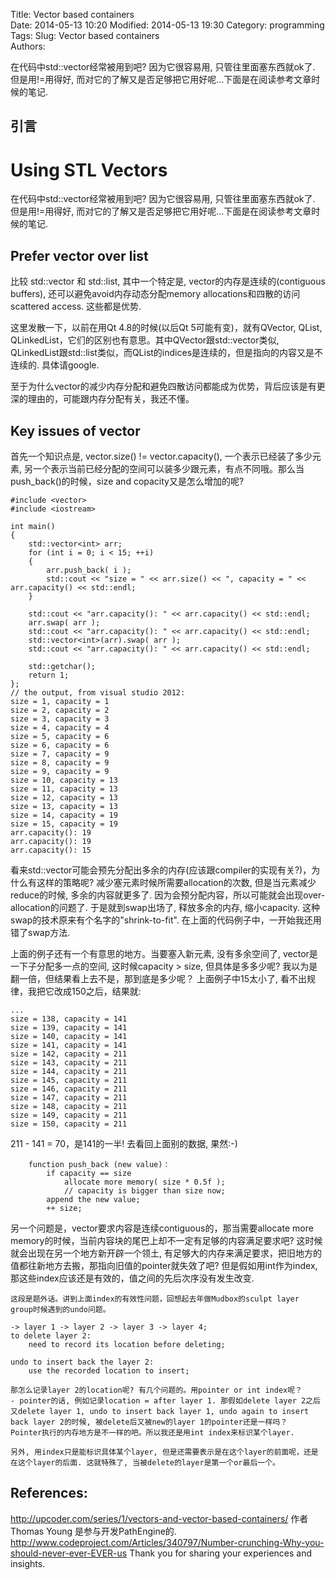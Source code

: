 Title: Vector based containers     
Date: 2014-05-13 10:20
Modified: 2014-05-13 19:30
Category: programming 
Tags: 
Slug: Vector based containers     
Authors: 

在代码中std::vector经常被用到吧? 因为它很容易用, 只管往里面塞东西就ok了. 但是用!=用得好, 而对它的了解又是否足够把它用好呢...下面是在阅读参考文章时候的笔记.  
  
引言
---- 

# Using STL Vectors
在代码中std::vector经常被用到吧? 因为它很容易用, 只管往里面塞东西就ok了. 
但是用!=用得好, 而对它的了解又是否足够把它用好呢...下面是在阅读参考文章时候的笔记. 

Prefer vector over list 
---- 
比较 std::vector 和 std::list, 其中一个特定是, vector的内存是连续的(contiguous buffers), 还可以避免avoid内存动态分配memory allocations和四散的访问scattered access.  这些都是优势. 

这里发散一下，以前在用Qt 4.8的时候(以后Qt 5可能有变)，就有QVector, QList, QLinkedList，它们的区别也有意思。其中QVector跟std::vector类似, QLinkedList跟std::list类似，而QList的indices是连续的，但是指向的内容又是不连续的. 具体请google.

至于为什么vector的减少内存分配和避免四散访问都能成为优势，背后应该是有更深的理由的，可能跟内存分配有关，我还不懂。

Key issues of vector
---- 
首先一个知识点是, vector.size() != vector.capacity(), 一个表示已经装了多少元素, 另一个表示当前已经分配的空间可以装多少跟元素，有点不同哦。那么当push_back()的时候，size and copacity又是怎么增加的呢? 
```
#include <vector> 
#include <iostream>

int main()
{ 
	std::vector<int> arr; 
	for (int i = 0; i < 15; ++i)
	{
		arr.push_back( i ); 
		std::cout << "size = " << arr.size() << ", capacity = " << arr.capacity() << std::endl;
	}
		
	std::cout << "arr.capacity(): " << arr.capacity() << std::endl; 
	arr.swap( arr ); 
	std::cout << "arr.capacity(): " << arr.capacity() << std::endl;
	std::vector<int>(arr).swap( arr ); 
	std::cout << "arr.capacity(): " << arr.capacity() << std::endl;

	std::getchar();
	return 1; 
};
// the output, from visual studio 2012: 
size = 1, capacity = 1
size = 2, capacity = 2
size = 3, capacity = 3
size = 4, capacity = 4
size = 5, capacity = 6
size = 6, capacity = 6
size = 7, capacity = 9
size = 8, capacity = 9
size = 9, capacity = 9
size = 10, capacity = 13
size = 11, capacity = 13
size = 12, capacity = 13
size = 13, capacity = 13
size = 14, capacity = 19
size = 15, capacity = 19
arr.capacity(): 19
arr.capacity(): 19
arr.capacity(): 15
``` 
看来std::vector可能会预先分配出多余的内存(应该跟compiler的实现有关?)，为什么有这样的策略呢? 减少塞元素时候所需要allocation的次数, 但是当元素减少reduce的时候, 多余的内容就更多了. 
因为会预分配内容，所以可能就会出现over-allocation的问题了.  于是就到swap出场了,  释放多余的内存, 缩小capacity.  这种swap的技术原来有个名字的"shrink-to-fit".  在上面的代码例子中，一开始我还用错了swap方法.

上面的例子还有一个有意思的地方。当要塞入新元素, 没有多余空间了, vector是一下子分配多一点的空间, 这时候capacity > size, 但具体是多多少呢?  我以为是翻一倍，但结果看上去不是，那到底是多少呢？
上面例子中15太小了, 看不出规律，我把它改成150之后，结果就: 
``` 
... 
size = 138, capacity = 141
size = 139, capacity = 141
size = 140, capacity = 141
size = 141, capacity = 141
size = 142, capacity = 211
size = 143, capacity = 211
size = 144, capacity = 211
size = 145, capacity = 211
size = 146, capacity = 211
size = 147, capacity = 211
size = 148, capacity = 211
size = 149, capacity = 211
size = 150, capacity = 211
``` 
211 - 141 = 70，是141的一半! 去看回上面别的数据, 果然:-)  
``` 
	function push_back (new value)：
		if capacity == size
			allocate more memory( size * 0.5f ); 
			// capacity is bigger than size now;
		append the new value;
		++ size;			
``` 

另一个问题是，vector要求内容是连续contiguous的，那当需要allocate more memory的时候，当前内容块的尾巴上却不一定有足够的内容满足要求吧? 这时候就会出现在另一个地方新开辟一个领土, 有足够大的内存来满足要求，把旧地方的值都往新地方去搬，那指向旧值的pointer就失效了吧? 但是假如用int作为index, 那这些index应该还是有效的，值之间的先后次序没有发生改变. 

``` 
这段是题外话。讲到上面index的有效性问题，回想起去年做Mudbox的sculpt layer group时候遇到的undo问题。

-> layer 1 -> layer 2 -> layer 3 -> layer 4;
to delete layer 2: 
	need to record its location before deleting; 
	
undo to insert back the layer 2:
	use the recorded location to insert; 
	
那怎么记录layer 2的location呢? 有几个问题的。用pointer or int index呢？
- pointer的话, 例如记录location = after layer 1. 那假如delete layer 2之后 又delete layer 1, undo to insert back layer 1, undo again to insert back layer 2的时候, 被delete后又被new的layer 1的pointer还是一样吗？
Pointer执行的内存地方是不一样的吧。所以我还是用int index来标识某个layer. 

另外, 用index只是能标识具体某个layer, 但是还需要表示是在这个layer的前面呢，还是在这个layer的后面. 这就特殊了, 当被delete的layer是第一个or最后一个。	
``` 


References: 
---- 
http://upcoder.com/series/1/vectors-and-vector-based-containers/ 作者Thomas Young 是参与开发PathEngine的. 
http://www.codeproject.com/Articles/340797/Number-crunching-Why-you-should-never-ever-EVER-us 
Thank you for sharing your experiences and insights. 